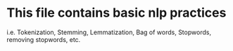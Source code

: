 # This file contains basic nlp practices 
i.e. Tokenization, Stemming, Lemmatization, Bag of words, Stopwords, removing stopwords, etc.
